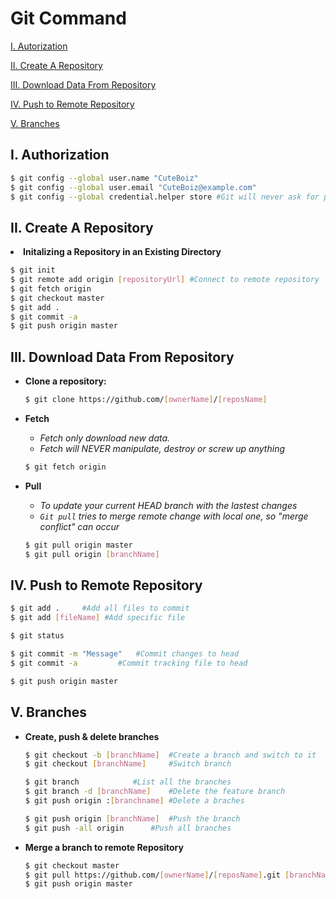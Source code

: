 # Git Command

[I. Autorization](https://github.com/CuteBoiz/Ubuntu/tree/master/Git#i-authorization)

[II. Create A Repository](https://github.com/CuteBoiz/Ubuntu/tree/master/Git#ii-create-a-repository)

[III. Download Data From Repository](https://github.com/CuteBoiz/Ubuntu/tree/master/Git#iii-download-data-from-repository)

[IV. Push to Remote Repository](https://github.com/CuteBoiz/Ubuntu/tree/master/Git#iv-push-to-remote-repository)

[V. Branches](https://github.com/CuteBoiz/Ubuntu/tree/master/Git#v-branches)

## I. Authorization

```sh
$ git config --global user.name "CuteBoiz"
$ git config --global user.email "CuteBoiz@example.com"
$ git config --global credential.helper store #Git will never ask for password again
```

## II. Create A Repository

<li><b>Initalizing a Repository in an Existing Directory </b></li>

```sh
$ git init
$ git remote add origin [repositoryUrl] #Connect to remote repository
$ git fetch origin
$ git checkout master
$ git add .
$ git commit -a
$ git push origin master
```

</ul>

## III. Download Data From Repository
<ul>
<li><b>Clone a repository: </b></li>

```sh
$ git clone https://github.com/[ownerName]/[reposName]
```

<li><b>Fetch</b></li>

- *Fetch only download new data.*
- *Fetch will NEVER manipulate, destroy or screw up anything*
```sh
$ git fetch origin
```

<li><b>Pull</b></li>

- *To update your current HEAD branch with the lastest changes*
- *`Git pull` tries to merge remote change with local one, so "merge conflict" can occur*
```sh
$ git pull origin master
$ git pull origin [branchName]
```

</ul>

## IV. Push to Remote Repository

```sh
$ git add .		#Add all files to commit
$ git add [fileName] #Add specific file

$ git status 			

$ git commit -m "Message"	#Commit changes to head
$ git commit -a 		#Commit tracking file to head

$ git push origin master 
```

## V. Branches
<ul>
<li><b>Create, push & delete branches</b></li>

```sh
$ git checkout -b [branchName]	#Create a branch and switch to it
$ git checkout [branchName] 	#Switch branch

$ git branch 			#List all the branches
$ git branch -d [branchName]	#Delete the feature branch
$ git push origin :[branchname]	#Delete a braches

$ git push origin [branchName]	#Push the branch
$ git push -all origin		#Push all branches
```
<li><b>Merge a branch to remote Repository</b></li>

```sh
$ git checkout master
$ git pull https://github.com/[ownerName]/[reposName].git [branchName]
$ git push origin master
```

</ul>



